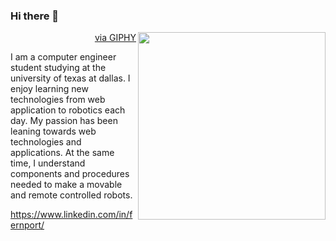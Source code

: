 ### Hi there 👋

<img src="https://media1.giphy.com/media/2xu5zpSV3oqKcCSZ49/giphy.gif?cid=790b7611610ebe80d1fa1d1f5d5a4e9abc2c8522d631b570&rid=giphy.gif&ct=g" height="300px" align="right"></img>
<p align="right"><a href="https://giphy.com/gifs/art-pixel-8bit-2xu5zpSV3oqKcCSZ49">via GIPHY</a></p>

I am a computer engineer student studying at the university of texas at dallas. I enjoy learning new technologies from web application to robotics each day. My passion has been leaning towards web technologies and applications. At the same time, I understand components and procedures needed to make a movable and remote controlled robots.

https://www.linkedin.com/in/fernport/


<!-- You can find more links here
https://linktr.ee/Fernando4242 -->
